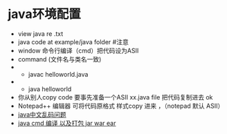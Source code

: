 # java环境配置
* view  java re .txt
* java code at example/java  folder
#注意 
 * window 命令行编译（cmd）把代码设为ASII
 * command (文件名与类名一致)
 * * javac helloworld.java
 * * java helloworld
 * 你从别人copy code  要事先准备一个ASII  xx.java  file 把代码复制进去 ok
 * Notepad++ 编辑器 可将代码原格式 样式copy 进来 ，（notepad 默认 ASII）
 * [java中文乱码问题](http://blog.csdn.net/liyong199012/article/details/9086559)
 * [java cmd 编译 以及打包 jar war ear](http://www.cnblogs.com/itech/archive/2010/04/06/1705556.html)
